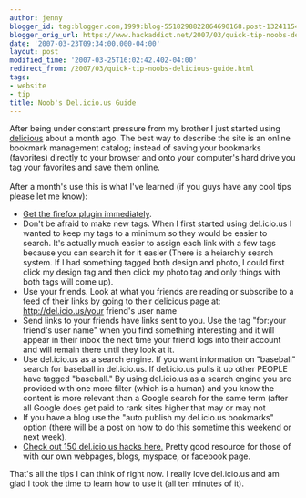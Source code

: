 ```yaml
---
author: jenny
blogger_id: tag:blogger.com,1999:blog-5518298822864690168.post-132411548374283398
blogger_orig_url: https://www.hackaddict.net/2007/03/quick-tip-noobs-delicious-guide.html
date: '2007-03-23T09:34:00.000-04:00'
layout: post
modified_time: '2007-03-25T16:02:42.402-04:00'
redirect_from: /2007/03/quick-tip-noobs-delicious-guide.html
tags:
- website
- tip
title: Noob's Del.icio.us Guide
---
```


After being under constant pressure from my brother I just started using <a href="http://del.icio.us/">delicious</a> about a month ago. The best way to describe the site is an online  bookmark management catalog; instead of saving your bookmarks (favorites) directly to your browser and onto your computer's hard drive you tag your favorites and save them online.<br /><br />After a month's use this is what I've learned (if you guys have any cool tips please let me know):<br /><ul><li><a href="http://del.icio.us/help/firefox/extension">Get the firefox plugin immediately</a>.<br /></li><li>Don't be afraid to make new tags.  When I first started using del.icio.us I wanted to keep my tags to a minimum so they would be easier to search.  It's actually much easier to assign each link with a few tags because you can search it for it easier (There is a heiarchly search system.  If I had something tagged both design and photo, I could first click my design tag and then click my photo tag and only things with both tags will come up).<br /></li><li>Use your friends.  Look at what you friends are reading or subscribe to a feed of their links by going to their delicious page at: http://del.icio.us/your friend's user name</li><li>Send links to your friends have links sent to you.  Use the tag "for:your friend's user name" when you find something interesting and it will appear in their inbox the next time your friend logs into their account and will remain there until they look at it.</li><li>Use del.icio.us as a search engine.  If you want information on "baseball" search for baseball in del.icio.us.  If del.icio.us pulls it up other PEOPLE have tagged "baseball."  By using del.icio.us as a search engine you are provided with one more filter (which is a human) and you know the content is more relevant than a Google search for the same term (after all Google does get paid to rank sites higher that may or may not<br /></li><li>If you have a blog use the "auto publish my del.icio.us bookmarks" option (there will be a post on how to do this sometime this weekend or next week).<br /></li><li><a href="http://www.econsultant.com/delicious-by-function/index.html">Check out 150 del.icio.us hacks here.</a>  Pretty good resource for those of with our own webpages, blogs, myspace, or facebook page.</li></ul>That's all the tips I can think of right now.  I really love del.icio.us and am glad I took the time to learn how to use it (all ten minutes of it).